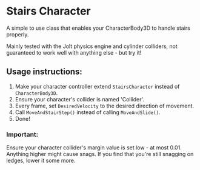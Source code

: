 # Stairs Character

A simple to use class that enables your CharacterBody3D to handle stairs properly.

Mainly tested with the Jolt physics engine and cylinder colliders, not guaranteed to work well with anything else - but try it!

## Usage instructions:

1. Make your character controller extend `StairsCharacter` instead of `CharacterBody3D`.
2. Ensure your character's collider is named 'Collider'.
3. Every frame, set `DesiredVelocity` to the desired direction of movement.
4. Call `MoveAndStairStep()` instead of calling `MoveAndSlide()`.
5. Done!

### Important:

Ensure your character collider's margin value is set low - at most 0.01. Anything higher might cause snags. If you find that you're still snagging on ledges, lower it some more.